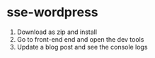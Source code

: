 # sse-wordpress

1. Download as zip and install
2. Go to front-end end and open the dev tools
3. Update a blog post and see the console logs